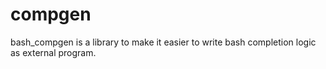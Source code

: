 # compgen

bash_compgen is a library to make it easier to write bash completion
logic as external program.
